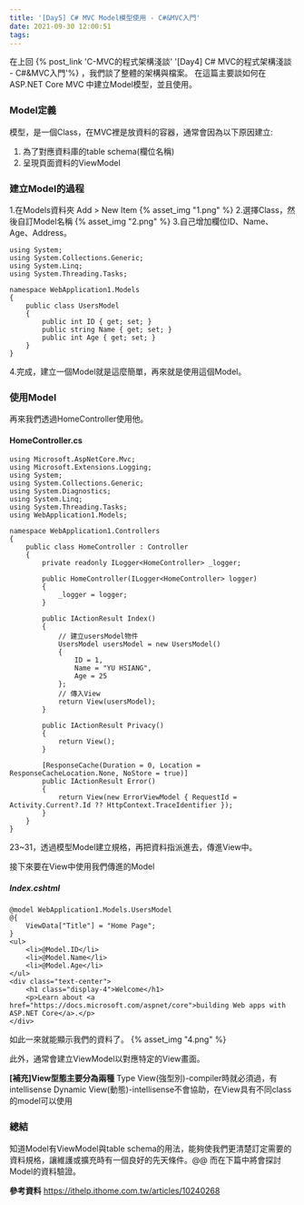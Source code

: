 ```yaml
---
title: '[Day5] C# MVC Model模型使用 - C#&MVC入門'
date: 2021-09-30 12:00:51
tags:
---
```

在上回 {% post_link 'C-MVC的程式架構淺談' '[Day4] C# MVC的程式架構淺談 - C#&MVC入門'%}  ，我們談了整體的架構與檔案。
在這篇主要談如何在 ASP.NET Core MVC 中建立Model模型，並且使用。

### Model定義
模型，是一個Class，在MVC裡是放資料的容器，通常會因為以下原因建立:
1. 為了對應資料庫的table schema(欄位名稱)
2. 呈現頁面資料的ViewModel

### 建立Model的過程
1.在Models資料夾 Add > New Item
{% asset_img "1.png" %}
2.選擇Class，然後自訂Model名稱
{% asset_img "2.png" %}
3.自己增加欄位ID、Name、Age、Address。
```
using System;
using System.Collections.Generic;
using System.Linq;
using System.Threading.Tasks;

namespace WebApplication1.Models
{
    public class UsersModel
    {
        public int ID { get; set; }
        public string Name { get; set; }
        public int Age { get; set; }
    }
}
```
4.完成，建立一個Model就是這麼簡單，再來就是使用這個Model。

### 使用Model
再來我們透過HomeController使用他。

#### HomeController.cs
```
using Microsoft.AspNetCore.Mvc;
using Microsoft.Extensions.Logging;
using System;
using System.Collections.Generic;
using System.Diagnostics;
using System.Linq;
using System.Threading.Tasks;
using WebApplication1.Models;

namespace WebApplication1.Controllers
{
    public class HomeController : Controller
    {
        private readonly ILogger<HomeController> _logger;

        public HomeController(ILogger<HomeController> logger)
        {
            _logger = logger;
        }

        public IActionResult Index()
        {
            // 建立usersModel物件
            UsersModel usersModel = new UsersModel()
            {
                ID = 1,
                Name = "YU HSIANG",
                Age = 25
            };
            // 傳入View
            return View(usersModel);
        }

        public IActionResult Privacy()
        {
            return View();
        }

        [ResponseCache(Duration = 0, Location = ResponseCacheLocation.None, NoStore = true)]
        public IActionResult Error()
        {
            return View(new ErrorViewModel { RequestId = Activity.Current?.Id ?? HttpContext.TraceIdentifier });
        }
    }
}

```
23~31，透過模型Model建立規格，再把資料指派進去，傳進View中。

接下來要在View中使用我們傳進的Model

##### Index.cshtml
```
@model WebApplication1.Models.UsersModel
@{
    ViewData["Title"] = "Home Page";
}
<ul>
    <li>@Model.ID</li>
    <li>@Model.Name</li>
    <li>@Model.Age</li>
</ul>
<div class="text-center">
    <h1 class="display-4">Welcome</h1>
    <p>Learn about <a href="https://docs.microsoft.com/aspnet/core">building Web apps with ASP.NET Core</a>.</p>
</div>
```
如此一來就能顯示我們的資料了。
{% asset_img "4.png" %}

此外，通常會建立ViewModel以對應特定的View畫面。

**[補充]View型態主要分為兩種**
Type View(強型別)-compiler時就必須過，有intellisense
Dynamic View(動態)-intellisense不會協助，在View具有不同class的model可以使用

### 總結
知道Model有ViewModel與table schema的用法，能夠使我們更清楚訂定需要的資料規格，讓維護或擴充時有一個良好的先天條件。@@
而在下篇中將會探討Model的資料驗證。

**參考資料**
https://ithelp.ithome.com.tw/articles/10240268